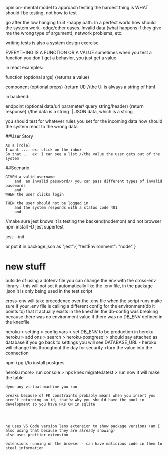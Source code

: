 opinion- mental model to approach testing
the hardest thing is WHAT should I be testing, not how to test

go after the low hanging fruit
    -happy path. In a perfect world how should the system work
    -edge/other cases. Invalid data (what happens if they give me the wrong type of argument), network problems, etc.

writing tests is also a system design exercise

EVERYTHING IS A FUNCTION OR A VALUE
sometimes when you test a function you don't get a behavior, you just get a value

in react examples:

function (optional args) {returns a value}

component (optional props) {return UI} //the UI is always a string of html

in backend:

endpoint (optional data/url parameter/ query string/header) {return response} //the data is a string || JSON data, which is a string



you should test for whatever rules you set for the incoming data
how should the system react to the wrong data

##User Story

    As a [role]
    I want .... ex: click on the inbox
    So that ... ex: I can see a list //the value the user gets out of the system

##Scenario

```
GIVEN a valid username
    and  an invalid password// you can pass different types of invalid passwords
    and
WHEN the user clicks login

THEN the user should not be logged in
    and the system responds with a status code 401
    and
```
//make sure jest knows it is testing the backend(nodemon) and not browser
npm install -D jest supertest

jest --init

or put it in package.json as
  "jest":{
    "testEnvironment": "node"
  }


  # new stuff
outside of using a dotenv file you can change the env with the cross-env library
    - this will not set it automatically like the .env file, in the package .json it is only being used in the test script

cross-env will take precedence over the .env file when the script runs
make sure if your .env file is calling a different config for the environment(db it points to) that it actually exists in the knexfile!
the db-config was breaking because there was no environment value if there was no DB_ENV defined in the knexfile



heroku > setting > config vars > set DB_ENV to be production in heroku
heroku > add ons > search > heroku-postgresql > should say attached as database
        if you go back to settings you will see DATABASE_URL - heroku will change this throughout the day for security >turn the value into the connection

npm i pg //to install postgres

heroku more> run console > npx knex migrate:latest > run
    now it will make the table 

    dyno-any virtual machine you run

    breaks because of FK constraints probably means when you insert you aren't returning an id, that'w why you should have the pool in development so you have FKs ON in sqlite




    he uses VS Code version lens extension to show package versions (am I also using that because they are already showing)
    also uses prettier extension

    extensions running on the browser - can have malicious code in them to steal information